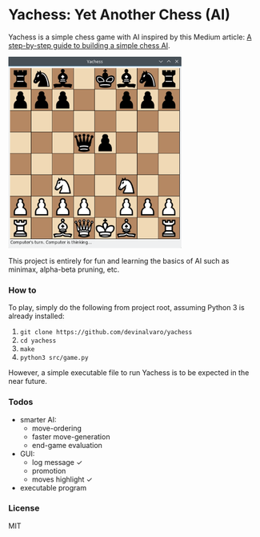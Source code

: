 # Yachess: Yet Another Chess (AI)

Yachess is a simple chess game with AI inspired by this Medium article: [A step-by-step guide to building a simple chess AI](https://medium.freecodecamp.com/simple-chess-ai-step-by-step-1d55a9266977).

<img src="img/screenshot.png" width="346" height="382" />

This project is entirely for fun and learning the basics of AI such as minimax, alpha-beta pruning, etc.

### How to
To play, simply do the following from project root, assuming Python 3 is already installed:
1. `git clone https://github.com/devinalvaro/yachess`
2. `cd yachess`
3. `make`
4. `python3 src/game.py`

However, a simple executable file to run Yachess is to be expected in the near future.

### Todos

 - smarter AI:
   - move-ordering
   - faster move-generation
   - end-game evaluation
 - GUI:
   - log message &#10003;
   - promotion
   - moves highlight &#10003;
 - executable program

### License

MIT
